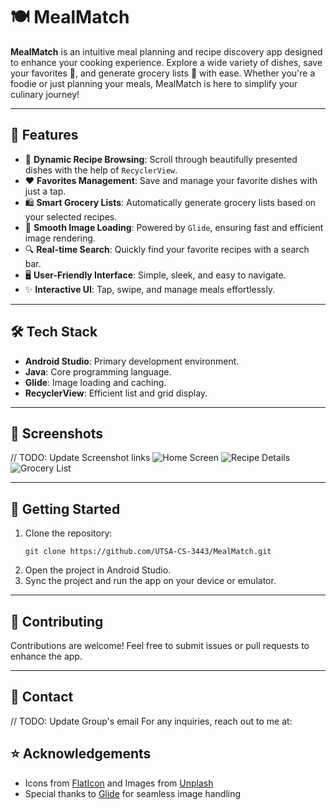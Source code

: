 # 🍽️ MealMatch

**MealMatch** is an intuitive meal planning and recipe discovery app designed to enhance your cooking experience. Explore a wide variety of dishes, save your favorites 💖, and generate grocery lists 🛒 with ease. Whether you're a foodie or just planning your meals, MealMatch is here to simplify your culinary journey!

---

## 📱 Features

- 🍕 **Dynamic Recipe Browsing**: Scroll through beautifully presented dishes with the help of `RecyclerView`.
- ❤️ **Favorites Management**: Save and manage your favorite dishes with just a tap.
- 🛍️ **Smart Grocery Lists**: Automatically generate grocery lists based on your selected recipes.
- 🌄 **Smooth Image Loading**: Powered by `Glide`, ensuring fast and efficient image rendering.
- 🔍 **Real-time Search**: Quickly find your favorite recipes with a search bar.
- 🖥️ **User-Friendly Interface**: Simple, sleek, and easy to navigate.
- ✨ **Interactive UI**: Tap, swipe, and manage meals effortlessly.

---

## 🛠️ Tech Stack

- **Android Studio**: Primary development environment.
- **Java**: Core programming language.
- **Glide**: Image loading and caching.
- **RecyclerView**: Efficient list and grid display.

---

## 📸 Screenshots

// TODO: Update Screenshot links
![Home Screen](link-to-screenshot-1)
![Recipe Details](link-to-screenshot-2)
![Grocery List](link-to-screenshot-3)

---

## 🚀 Getting Started

1. Clone the repository:
   ```
   git clone https://github.com/UTSA-CS-3443/MealMatch.git
   ```
2. Open the project in Android Studio.
3. Sync the project and run the app on your device or emulator.

---

## 🤝 Contributing
Contributions are welcome! Feel free to submit issues or pull requests to enhance the app.

---

## 📧 Contact
// TODO: Update Group's email
For any inquiries, reach out to me at: 

## ⭐ Acknowledgements
- Icons from [FlatIcon](https://www.flaticon.com/) and Images from [Unplash](https://unsplash.com/)
- Special thanks to [Glide](https://github.com/bumptech/glide) for seamless image handling






